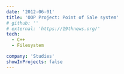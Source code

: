 ```yaml
---
date: '2012-06-01'
title: 'OOP Project: Point of Sale system'
# github: ''
# external: 'https://19thnews.org/'
tech:
  - C++
  - Filesystem

company: 'Studies'
showInProjects: false
---
```

